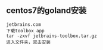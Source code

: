 ## centos7的goland安装

```
jetbrains.com
下载toolbox app
tar -zxvf jetbrains-toolbox.tar.gz
进入文件夹，双击安装
```


